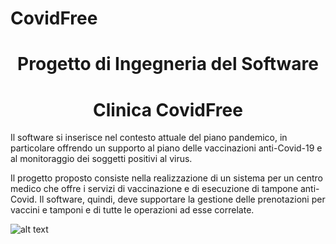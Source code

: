 # CovidFree

<h1 align="center"> Progetto di Ingegneria del Software </h1>

<h1 align="center"> Clinica CovidFree </h1>

Il software si inserisce nel contesto attuale del piano pandemico, in particolare offrendo un supporto al piano delle vaccinazioni anti-Covid-19 e al monitoraggio dei soggetti positivi al virus.

Il progetto proposto consiste nella realizzazione di un sistema per un centro medico che offre i servizi di vaccinazione e di esecuzione di tampone anti-Covid. Il software, quindi, deve supportare la gestione delle prenotazioni per vaccini e tamponi e di tutte le operazioni ad esse correlate.

![alt text](https://github.com/FrancescaPalazzetti/CovidFree/blob/master/appuntamentovaccino/data/CovidFree_Clinica.png)
